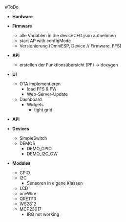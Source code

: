 #ToDo

- **Hardware**

- **Firmware**
  - alle Variablen in die deviceCFG.json aufnehmen
  - start AP with configMode
  - Versionierung (OmniESP, Device // Firmware, FFS)

- **API**
  - erstellen der Funktionsübersicht (PF) -> doxygen

- **UI**
  - OTA implementieren
    - load FFS & FW
    - Web-Server-Update
  - Dashboard
    - Widgets
      - tight grid  

- **API**

- **Devices**
  - SimpleSwitch
  - DEMOS
    - DEMO_GPIO
    - DEMO_I2C_OW

- **Modules**
  - GPIO
  - I2C
    - Sensoren in eigene Klassen
  - LCD
  - oneWire
  - QRE1113
  - WS2812
  - MCP23017
    - IRQ not working
